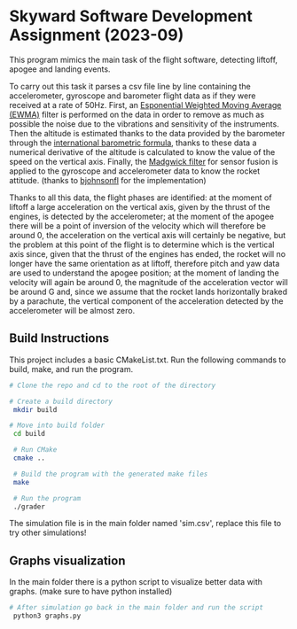 # Skyward Software Development Assignment (2023-09)

This program mimics the main task of the flight software, detecting liftoff, apogee and landing events.

To carry out this task it parses a csv file line by line containing the accelerometer, gyroscope and barometer flight data as if they were received at a rate of 50Hz.
First, an [Esponential Weighted Moving Average (EWMA)](https://en.wikipedia.org/wiki/Exponential_smoothing) filter is performed on the data in order to remove as much as possible the noise due to the vibrations and sensitivity of the instruments.
Then the altitude is estimated thanks to the data provided by the barometer through the [international barometric formula](https://en.wikipedia.org/wiki/Barometric_formula), thanks to these data a numerical derivative of the altitude is calculated to know the value of the speed on the vertical axis. 
Finally, the [Madgwick filter](https://ahrs.readthedocs.io/en/latest/filters/madgwick.html) for sensor fusion is applied to the gyroscope and accelerometer data to know the rocket attitude. (thanks to [bjohnsonfl](https://github.com/bjohnsonfl/Madgwick_Filter) for the implementation)

Thanks to all this data, the flight phases are identified:
at the moment of liftoff a large acceleration on the vertical axis, given by the thrust of the engines, is detected by the accelerometer;
at the moment of the apogee there will be a point of inversion of the velocity which will therefore be around 0, the acceleration on the vertical axis will certainly be negative, but the problem at this point of the flight is to determine which is the vertical axis since, given that the thrust of the engines has ended, the rocket will no longer have the same orientation as at liftoff, therefore pitch and yaw data are used to understand the apogee position;
at the moment of landing the velocity will again be around 0, the magnitude of the acceleration vector will be around G and, since we assume that the rocket lands horizontally braked by a parachute, the vertical component of the acceleration detected by the accelerometer will be almost zero.


## Build Instructions 
This project includes a basic CMakeList.txt. Run the following commands to build, make, and run the program.

```bash
# Clone the repo and cd to the root of the directory

# Create a build directory 
 mkdir build

# Move into build folder
 cd build

 # Run CMake
 cmake ..

 # Build the program with the generated make files
 make

 # Run the program
 ./grader
 ```
The simulation file is in the main folder named 'sim.csv', replace this file to try other simulations!


## Graphs visualization
In the main folder there is a python script to visualize better data with graphs. (make sure to have python installed)

```bash
# After simulation go back in the main folder and run the script
 python3 graphs.py
 ```